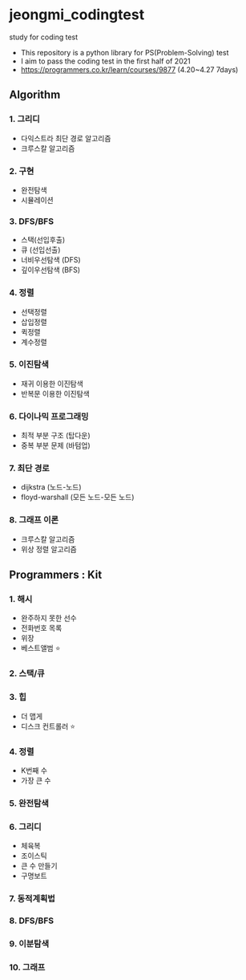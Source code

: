 # jeongmi_codingtest
study for coding test

- This repository is a python library for PS(Problem-Solving) test
- I aim to pass the coding test in the first half of 2021
- https://programmers.co.kr/learn/courses/9877 (4.20~4.27  7days)

## Algorithm
### 1. 그리디
- 다익스트라 최단 경로 알고리즘
- 크루스칼 알고리즘
### 2. 구현
- 완전탐색
- 시뮬레이션
### 3. DFS/BFS
- 스택(선입후출)
- 큐 (선입선출)
- 너비우선탐색 (DFS)
- 깊이우선탐색 (BFS)
### 4. 정렬
- 선택정렬
- 삽입정렬
- 퀵정렬
- 계수정렬
### 5. 이진탐색
- 재귀 이용한 이진탐색
- 반복문 이용한 이진탐색
### 6. 다이나믹 프로그래밍
- 최적 부분 구조 (탑다운)
- 중복 부분 문제 (바텀업)
### 7. 최단 경로
- dijkstra (노드-노드)
- floyd-warshall (모든 노드-모든 노드)
### 8. 그래프 이론
- 크루스칼 알고리즘
- 위상 정렬 알고리즘

## Programmers : Kit
### 1. 해시
- 완주하지 못한 선수
- 전화번호 목록
- 위장
- 베스트앨범 ⭐️
### 2. 스택/큐
### 3. 힙
- 더 맵게
- 디스크 컨트롤러 ⭐️
### 4. 정렬
- K번째 수
- 가장 큰 수
### 5. 완전탐색
### 6. 그리디
- 체육복
- 조이스틱
- 큰 수 만들기
- 구명보트
### 7. 동적계획법
### 8. DFS/BFS
### 9. 이분탐색
### 10. 그래프
